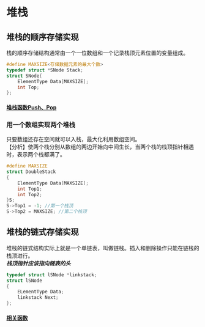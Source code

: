 # 堆栈
## 堆栈的顺序存储实现
栈的顺序存储结构通常由一个一位数组和一个记录栈顶元素位置的变量组成。  

```c
#define MAXSIZE<存储数据元素的最大个数>
typedef struct *SNode Stack;
struct SNode{
    ElementType Data[MAXSIZE];
    int Top;
};
```
#### [堆栈函数Push、Pop](./arraystack.c)
### 用一个数组实现两个堆栈
只要数组还存在空间就可以入栈，最大化利用数组空间。  
【分析】使两个栈分别从数组的两边开始向中间生长，当两个栈的栈顶指针相遇时，表示两个栈都满了。  
```c
#define MAXSIZE
struct DoubleStack
{
    ElementType Data[MAXSIZE];
    int Top1;
    int Top2;
}S;
S->Top1 = -1; //第一个栈顶
S->Top2 = MAXSIZE; //第二个栈顶
```
## 堆栈的链式存储实现
堆栈的链式结构实际上就是一个单链表，叫做链栈。插入和删除操作只能在链栈的栈顶进行。  
***栈顶指针应该指向链表的头***
```c
typedef struct lSNode *linkstack;
struct lSNode
{
    ELementType Data;
    linkstack Next;
};
```
#### [相关函数](./linkstack.c)
